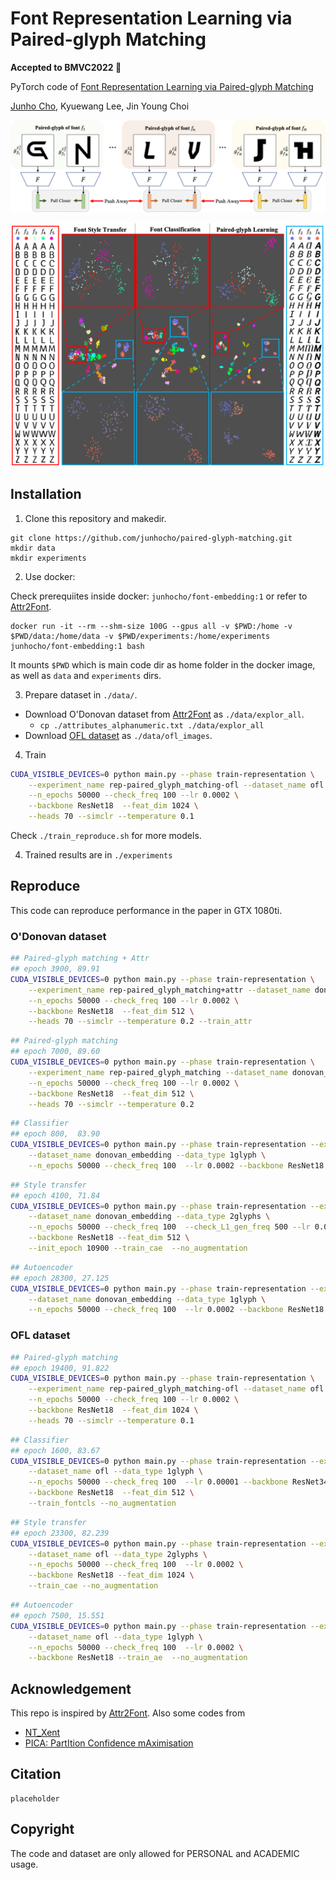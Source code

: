 Font Representation Learning via Paired-glyph Matching
==================================================

**Accepted to **BMVC2022** :tada:**

PyTorch code of [Font Representation Learning via Paired-glyph Matching]()

[Junho Cho](http://tmmse.xyz/junhocho/), Kyuewang Lee, Jin Young Choi

![](./img/framework.png)

![](./img/comparison.png)


## Installation

1. Clone this repository and makedir.

```
git clone https://github.com/junhocho/paired-glyph-matching.git
mkdir data
mkdir experiments
```

2. Use docker:

Check prerequiites inside docker: `junhocho/font-embedding:1` or refer to [Attr2Font](https://github.com/hologerry/Attr2Font).

```
docker run -it --rm --shm-size 100G --gpus all -v $PWD:/home -v $PWD/data:/home/data -v $PWD/experiments:/home/experiments  junhocho/font-embedding:1 bash
```

It mounts `$PWD` which is main code dir as home folder in the docker image, as well as `data` and `experiments` dirs.

3. Prepare dataset in `./data/`.

- Download O'Donovan dataset from [Attr2Font](https://github.com/hologerry/Attr2Font) as `./data/explor_all`.
  - `cp ./attributes_alphanumeric.txt ./data/explor_all`
- Download [OFL dataset](https://drive.google.com/file/d/1ErYQM5XTguNLH5fdkxv0ANYR30xk-xOt/view?usp=share_link) as `./data/ofl_images`.

4. Train 

```bash
CUDA_VISIBLE_DEVICES=0 python main.py --phase train-representation \
	--experiment_name rep-paired_glyph_matching-ofl --dataset_name ofl \
	--n_epochs 50000 --check_freq 100 --lr 0.0002 \
	--backbone ResNet18  --feat_dim 1024 \
	--heads 70 --simclr --temperature 0.1
```

Check `./train_reproduce.sh` for more models.


4. Trained results are in `./experiments`


## Reproduce

This code can reproduce performance in the paper in GTX 1080ti.


### O'Donovan dataset

```bash
## Paired-glyph matching + Attr
## epoch 3900, 89.91
CUDA_VISIBLE_DEVICES=0 python main.py --phase train-representation \
	--experiment_name rep-paired_glyph_matching+attr --dataset_name donovan_embedding \
	--n_epochs 50000 --check_freq 100 --lr 0.0002 \
	--backbone ResNet18  --feat_dim 512 \
	--heads 70 --simclr --temperature 0.2 --train_attr  
```

```bash
## Paired-glyph matching
## epoch 7000, 89.60
CUDA_VISIBLE_DEVICES=0 python main.py --phase train-representation \
	--experiment_name rep-paired_glyph_matching --dataset_name donovan_embedding \
	--n_epochs 50000 --check_freq 100 --lr 0.0002 \
	--backbone ResNet18  --feat_dim 512 \
	--heads 70 --simclr --temperature 0.2 
```

```bash
## Classifier
## epoch 800,  83.90
CUDA_VISIBLE_DEVICES=0 python main.py --phase train-representation --experiment_name rep-font-cls \
	--dataset_name donovan_embedding --data_type 1glyph \
	--n_epochs 50000 --check_freq 100  --lr 0.0002 --backbone ResNet18 --train_fontcls 
```

```bash
## Style transfer
## epoch 4100, 71.84
CUDA_VISIBLE_DEVICES=0 python main.py --phase train-representation --experiment_name rep-styletransfer \
	--dataset_name donovan_embedding --data_type 2glyphs \
	--n_epochs 50000 --check_freq 100  --check_L1_gen_freq 500 --lr 0.0002 \
	--backbone ResNet18 --feat_dim 512 \
	--init_epoch 10900 --train_cae  --no_augmentation 
```

```bash
## Autoencoder
## epoch 28300, 27.125
CUDA_VISIBLE_DEVICES=0 python main.py --phase train-representation --experiment_name rep-glyph-autoencoder \
	--dataset_name donovan_embedding --data_type 1glyph \
	--n_epochs 50000 --check_freq 100  --lr 0.0002 --backbone ResNet18 --train_ae 
```

### OFL dataset

```bash
## Paired-glyph matching
## epoch 19400, 91.822
CUDA_VISIBLE_DEVICES=0 python main.py --phase train-representation \
	--experiment_name rep-paired_glyph_matching-ofl --dataset_name ofl \
	--n_epochs 50000 --check_freq 100 --lr 0.0002 \
	--backbone ResNet18  --feat_dim 1024 \
	--heads 70 --simclr --temperature 0.1 
```

```bash
## Classifier
## epoch 1600, 83.67
CUDA_VISIBLE_DEVICES=0 python main.py --phase train-representation --experiment_name font-cls-ofl-NoAug-lr1e-5 \
	--dataset_name ofl --data_type 1glyph \
	--n_epochs 50000 --check_freq 100  --lr 0.00001 --backbone ResNet34 \
	--backbone ResNet18  --feat_dim 512 \
	--train_fontcls --no_augmentation 
```

```bash
## Style transfer
## epoch 23300, 82.239
CUDA_VISIBLE_DEVICES=0 python main.py --phase train-representation --experiment_name cae-NoAug-ofl-dim1024 \
	--dataset_name ofl --data_type 2glyphs \
	--n_epochs 50000 --check_freq 100  --lr 0.0002 \
	--backbone ResNet18 --feat_dim 1024 \
	--train_cae --no_augmentation 
```

```bash
## Autoencoder
## epoch 7500, 15.551
CUDA_VISIBLE_DEVICES=0 python main.py --phase train-representation --experiment_name glyph-autoencoder-NoAug-ofl \
	--dataset_name ofl --data_type 1glyph \
	--n_epochs 50000 --check_freq 100  --lr 0.0002 \
	--backbone ResNet18 --train_ae  --no_augmentation 
```

## Acknowledgement


This repo is inspired by [Attr2Font](https://github.com/hologerry/Attr2Font).
Also some codes from

- [NT_Xent](https://github.com/Spijkervet/SimCLR/blob/master/simclr/modules/nt_xent.py)
- [PICA: PartItion Confidence mAximisation](https://github.com/Raymond-sci/PICA)


## Citation

```
placeholder
```

## Copyright

The code and dataset are only allowed for PERSONAL and ACADEMIC usage.
